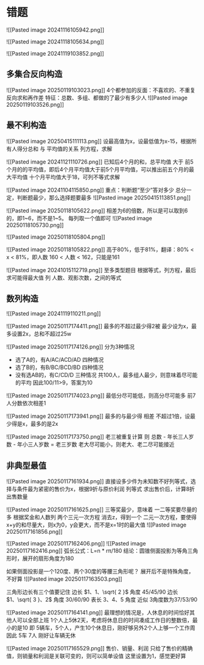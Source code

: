 
# 错题

![[Pasted image 20241116105942.png]]

![[Pasted image 20241118105634.png]]

![[Pasted image 20241119103852.png]]

## 多集合反向构造


![[Pasted image 20250119103023.png]]
4个都参加的反面：不喜欢的、不重复
反向求和再作差
特征：总数、多组、都做的了最少有多少人
![[Pasted image 20250119103526.png]]
## 最不利构造

![[Pasted image 20250415111113.png]]
设最高值为x，设最低值为x-15，根据所有人得分总和 与 平均值的关系 列方程，求解

![[Pasted image 20241121110726.png]]
已知后4个月的和，总平均值 大于 前5个月的的平均值，即后4个月平均值大于前5个月平均值，可以推出前五个月的最大平均值
十个月平均值大于18，可列不等式求解

![[Pasted image 20241104115850.png]]
重点：判断题“至少”答对多少
总分一定，判断题最少，那么选择题要最多
![[Pasted image 20250415113851.png]]

![[Pasted image 20250118105622.png]]
相差为6的倍数，所以是可以取到6的，即1~6，而不是1~5。
每列取一个值即可
![[Pasted image 20250118105730.png]]

![[Pasted image 20250118105804.png]]

![[Pasted image 20250118105822.png]]
高于80%，低于81%，翻译：80% \< x < 81%，即人数 160 < 人数 < 162，只能是161

![[Pasted image 20241015112719.png]]
至多类型题目
根据等式，列方程，最后求可能得最大值
列 人数、观影次数，之间的等式

## 数列构造

![[Pasted image 20241119110211.png]]

![[Pasted image 20250117174411.png]]
最多的不超过最少得2被
最少设为x，最多设置2x，总和不超过25w

![[Pasted image 20250117174126.png]]
分为3种情况
- 选了A的，有A/AC/ACD/AD 四种情况
- 选了B的，有B/BC/BCD/BD 四种情况
- 没有选AB的，有C/CD/D 三种情况
共100人，最多组人最少，则意味着尽可能的平均
因此100/11>9，答案为10

![[Pasted image 20250117174023.png]]
最低分尽可能低，则高分尽可能多
前7人分数依次相差1

![[Pasted image 20250117173941.png]]
最多的与最少得 相差 不超过1倍，设最少得是x，最多的是2x

![[Pasted image 20250117173750.png]]
老三被重复计算
则 总数 - 年长三人岁数 - 年小三人岁数 = 老三岁数
老大尽可能小，则老大、老二尽可能接近
## 非典型最值
![[Pasted image 20250117161934.png]]
直接设多少件为未知数不好列等式，选择与条件最为紧密的售价为x，根据9折与原价利润 列等式
求出售价后，计算8折出售数量

![[Pasted image 20250117161625.png]]
三等奖最少，意味着 一二等奖要尽量的多
根据奖金和人数列 两个三元一次方程
消去z，得到一个 二元一次方程，要使得x+y的和尽量大，则x为0，y会更大，而不是x=1时的最大值
![[Pasted image 20250117161856.png]]

![[Pasted image 20250117162406.png]]
![[Pasted image 20250117162416.png]]
弧长公式：L=n \* rπ/180
结论：圆锥侧面投影为等角三角形时，展开的扇形角度为180

如果侧面投影是一个120度、两个30度的等腰三角形呢？
展开后不是特殊角度，不好算
![[Pasted image 20250117163503.png]]

三角形边长有三个值要记住
边长 $1、1、\sqrt{ 2 }$  角度 45/45/90
边长 $1、\sqrt{ 3 }、2$  角度 30/60/90
表长 $3、4、5$     角度 近似 3角度数为37/53/90

![[Pasted image 20250117164141.png]]
最理想的情况是，人休息的时间恰好其他人可以全部上班
1个人上5休2天，考虑将休息日的时间凑成工作日的整数倍，最小的是10
即 5辆车，5个人，产生10个休息日，刚好够另外2个人上够一个工作周
因此 5车 7人 刚好让车辆无休

![[Pasted image 20250117165529.png]]
售价、销量、利润
只给了售价的精确值，则销量和利润是关联可变的，则可以简单设值
这里设置为1，感觉更好算

